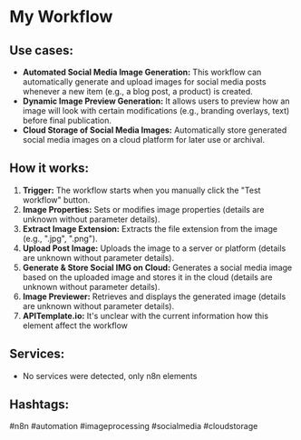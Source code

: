 # My Workflow

## Use cases:

- **Automated Social Media Image Generation:**  This workflow can automatically generate and upload images for social media posts whenever a new item (e.g., a blog post, a product) is created.
- **Dynamic Image Preview Generation:** It allows users to preview how an image will look with certain modifications (e.g., branding overlays, text) before final publication.
- **Cloud Storage of Social Media Images:** Automatically store generated social media images on a cloud platform for later use or archival.

## How it works:

1.  **Trigger:** The workflow starts when you manually click the "Test workflow" button.
2.  **Image Properties:** Sets or modifies image properties (details are unknown without parameter details).
3.  **Extract Image Extension:** Extracts the file extension from the image (e.g., ".jpg", ".png").
4.  **Upload Post Image:** Uploads the image to a server or platform (details are unknown without parameter details).
5.  **Generate & Store Social IMG on Cloud:** Generates a social media image based on the uploaded image and stores it in the cloud (details are unknown without parameter details).
6.  **Image Previewer:** Retrieves and displays the generated image (details are unknown without parameter details).
7.  **APITemplate.io:** It's unclear with the current information how this element affect the workflow

## Services:

-   No services were detected, only n8n elements

## Hashtags:

#n8n #automation #imageprocessing #socialmedia #cloudstorage
